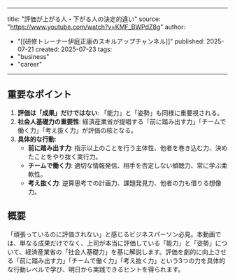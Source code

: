 
---
title: "評価が上がる人・下がる人の決定的違い"
source: "https://www.youtube.com/watch?v=KMF_BWPdZ8g"
author:
  - "[[研修トレーナー伊庭正康のスキルアップチャンネル]]"
published: 2025-07-21
created: 2025-07-23
tags:
  - "business"
  - "career"
---

## 重要なポイント

1.  **評価は「成果」だけではない**: 「能力」と「姿勢」も同様に重要視される。
2.  **社会人基礎力の重要性**: 経済産業省が提唱する「前に踏み出す力」「チームで働く力」「考え抜く力」が評価の核となる。
3.  **具体的な行動**: 
    *   **前に踏み出す力**: 指示以上のことを行う主体性、他者を巻き込む力、決めたことをやり抜く実行力。
    *   **チームで働く力**: 適切な情報発信、相手を否定しない傾聴力、常に学ぶ柔軟性。
    *   **考え抜く力**: 逆算思考での計画力、課題発見力、他者の力も借りる想像力。

## 概要

「頑張っているのに評価されない」と感じるビジネスパーソン必見。本動画では、単なる成果だけでなく、上司が本当に評価している「能力」と「姿勢」について、経済産業省の「社会人基礎力」を基に解説します。評価を劇的に向上させる「前に踏み出す力」「チームで働く力」「考え抜く力」という3つの力を具体的な行動レベルで学び、明日から実践できるヒントを得られます。
